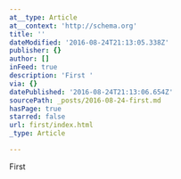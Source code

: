 ```yaml
---
at__type: Article
at__context: 'http://schema.org'
title: ''
dateModified: '2016-08-24T21:13:05.338Z'
publisher: {}
author: []
inFeed: true
description: 'First '
via: {}
datePublished: '2016-08-24T21:13:06.654Z'
sourcePath: _posts/2016-08-24-first.md
hasPage: true
starred: false
url: first/index.html
_type: Article

---
```

First
